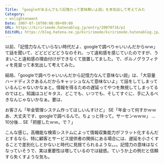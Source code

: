 ```yaml
---
Title: 「googleがあるんでもう記憶力って意味無いよ説」を本気出して考えてみた
Category:
- enlightenment
Date: 2007-07-16T00:00:00+09:00
URL: https://kiririmode.hatenablog.jp/entry/20070716/p1
EditURL: https://blog.hatena.ne.jp/kiririmode/kiririmode.hatenablog.jp/atom/entry/8454420450078217098
---
```


以前、「記憶力なんていらない時代だよ、googleで調べりゃいいんだからｗｗ」て話を聞いて、どどどどどどうなのそれ、って違和感を感じていたのですが、うまいこと違和感の理由付けができなくて放置してました。で、ポルノグラフィティを見習って本気出して考えてみた。


結局、「googleで調べりゃいいんだから記憶力なんて意味ない説」は、「大容量ハードディスクあるんだからキャッシュなんて意味ないよ」て話をしてしまっているんじゃないかなぁと。情報を得るための遅延ってやつを無視してしまってるのではと。知識はユビキタス、どこでも、いつでも、そしてすぐに、手に入るべきなんじゃないかなぁ。要は、


お客さん「年金管理システム作ってほしいんすけど」
SE「年金って何すかｗｗあ、大丈夫です、googleで調べるんで。ちょっと待って。サーセンｗｗｗ」
…10分後…
SE「把握したｗｗ。で？」


こんな感じ。高機能な検索システムによって情報収集能力がフラット化するんだとするなら、特に顧客とサービス提供者の関係にある場合には、遅延を小さくすることで差別化しとかないと時代に見捨てられるような。。。記憶力の意味はなくなっていそうで、実は重要性は増しているのでは疑惑。ていうか上の例だと信頼すら失くすような気も。
